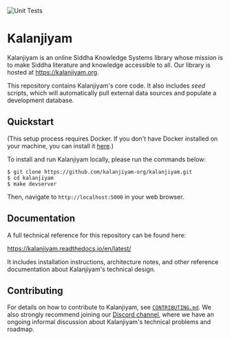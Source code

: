 ![Unit Tests](https://github.com/kalanjiyam-org/kalanjiyam/actions/workflows/basic-tests.yml/badge.svg)


Kalanjiyam
==========

Kalanjiyam is an online Siddha Knowledge Systems library whose mission is to make Siddha
literature and knowledge accessible to all. Our library is hosted at https://kalanjiyam.org.

This repository contains Kalanjiyam's core code. It also includes *seed* scripts,
which will automatically pull external data sources and populate a development
database.


Quickstart
----------

(This setup process requires Docker. If you don't have Docker installed on your
machine, you can install it [here][docker].)

To install and run Kalanjiyam locally, please run the commands below:

```
$ git clone https://github.com/kalanjiyam-org/kalanjiyam.git
$ cd kalanjiyam
$ make devserver
```

Then, navigate to `http://localhost:5000` in your web browser.

[docker]: https://docs.docker.com/get-docker/


Documentation
-------------

A full technical reference for this repository can be found here:

https://kalanjiyam.readthedocs.io/en/latest/

It includes installation instructions, architecture notes, and other reference
documentation about Kalanjiyam's technical design.


Contributing
------------

For details on how to contribute to Kalanjiyam, see [`CONTRIBUTING.md`][CONTRIBUTING.md]. We also
strongly recommend joining our [Discord channel][discord], where we have an
ongoing informal discussion about Kalanjiyam's technical problems and roadmap.

[discord]: https://discord.gg/7rGdTyWY7Z
[CONTRIBUTING.md]: /CONTRIBUTING.md
